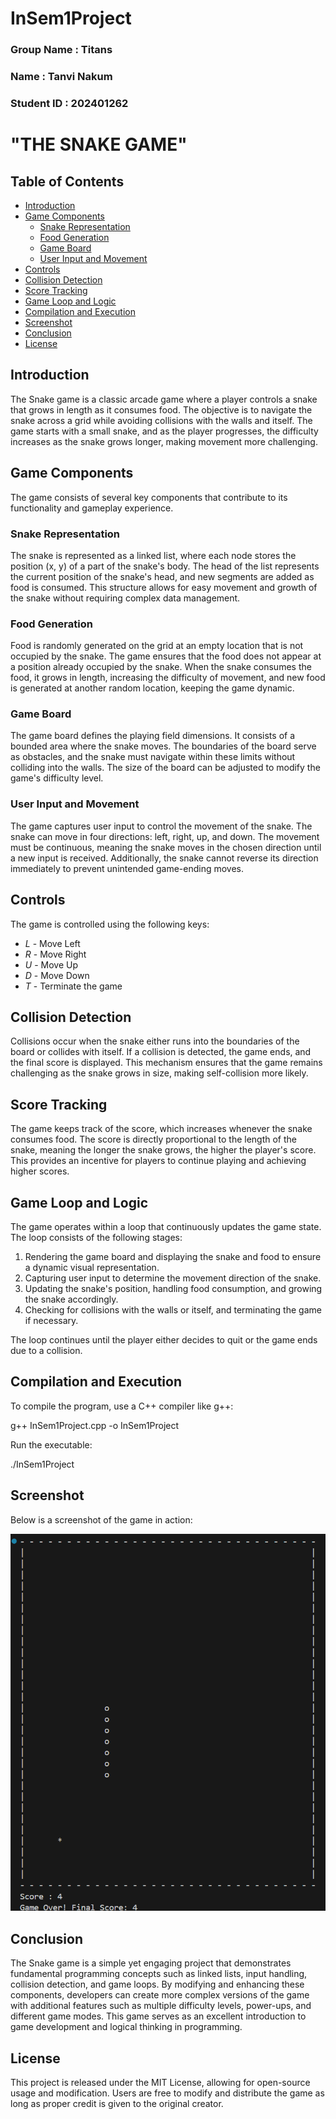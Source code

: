 # InSem1Project

### Group Name : Titans
### Name : Tanvi Nakum
### Student ID : 202401262

# "THE SNAKE GAME" 

## Table of Contents
- [Introduction](#introduction)
- [Game Components](#game-components)
  - [Snake Representation](#snake-representation)
  - [Food Generation](#food-generation)
  - [Game Board](#game-board)
  - [User Input and Movement](#user-input-and-movement)
- [Controls](#controls)
- [Collision Detection](#collision-detection)
- [Score Tracking](#score-tracking)
- [Game Loop and Logic](#game-loop-and-logic)
- [Compilation and Execution](#compilation-and-execution)
- [Screenshot](#screenshot)
- [Conclusion](#conclusion)
- [License](#license)

## Introduction
The Snake game is a classic arcade game where a player controls a snake that grows in length as it consumes food. The objective is to navigate the snake across a grid while avoiding collisions with the walls and itself. The game starts with a small snake, and as the player progresses, the difficulty increases as the snake grows longer, making movement more challenging.

## Game Components
The game consists of several key components that contribute to its functionality and gameplay experience.

### Snake Representation
The snake is represented as a linked list, where each node stores the position (x, y) of a part of the snake's body. The head of the list represents the current position of the snake's head, and new segments are added as food is consumed. This structure allows for easy movement and growth of the snake without requiring complex data management.

### Food Generation
Food is randomly generated on the grid at an empty location that is not occupied by the snake. The game ensures that the food does not appear at a position already occupied by the snake. When the snake consumes the food, it grows in length, increasing the difficulty of movement, and new food is generated at another random location, keeping the game dynamic.

### Game Board
The game board defines the playing field dimensions. It consists of a bounded area where the snake moves. The boundaries of the board serve as obstacles, and the snake must navigate within these limits without colliding into the walls. The size of the board can be adjusted to modify the game's difficulty level.

### User Input and Movement
The game captures user input to control the movement of the snake. The snake can move in four directions: left, right, up, and down. The movement must be continuous, meaning the snake moves in the chosen direction until a new input is received. Additionally, the snake cannot reverse its direction immediately to prevent unintended game-ending moves.

## Controls
The game is controlled using the following keys:

- *L* - Move Left
- *R* - Move Right
- *U* - Move Up
- *D* - Move Down
- *T* - Terminate the game

## Collision Detection
Collisions occur when the snake either runs into the boundaries of the board or collides with itself. If a collision is detected, the game ends, and the final score is displayed. This mechanism ensures that the game remains challenging as the snake grows in size, making self-collision more likely.

## Score Tracking
The game keeps track of the score, which increases whenever the snake consumes food. The score is directly proportional to the length of the snake, meaning the longer the snake grows, the higher the player's score. This provides an incentive for players to continue playing and achieving higher scores.

## Game Loop and Logic
The game operates within a loop that continuously updates the game state. The loop consists of the following stages:

1. Rendering the game board and displaying the snake and food to ensure a dynamic visual representation.
2. Capturing user input to determine the movement direction of the snake.
3. Updating the snake's position, handling food consumption, and growing the snake accordingly.
4. Checking for collisions with the walls or itself, and terminating the game if necessary.

The loop continues until the player either decides to quit or the game ends due to a collision.

## Compilation and Execution
To compile the program, use a C++ compiler like g++:

g++ InSem1Project.cpp -o InSem1Project

Run the executable:

./InSem1Project

## Screenshot
Below is a screenshot of the game in action:

![Snake Game Screenshot](Screenshot%202025-02-10%20185727.png)

## Conclusion
The Snake game is a simple yet engaging project that demonstrates fundamental programming concepts such as linked lists, input handling, collision detection, and game loops. By modifying and enhancing these components, developers can create more complex versions of the game with additional features such as multiple difficulty levels, power-ups, and different game modes. This game serves as an excellent introduction to game development and logical thinking in programming.

## License
This project is released under the MIT License, allowing for open-source usage and modification. Users are free to modify and distribute the game as long as proper credit is given to the original creator.
